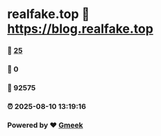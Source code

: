 # realfake.top :link: https://blog.realfake.top 
### :page_facing_up: [25](https://blog.realfake.top/tag.html) 
### :speech_balloon: 0 
### :hibiscus: 92575 
### :alarm_clock: 2025-08-10 13:19:16 
### Powered by :heart: [Gmeek](https://github.com/Meekdai/Gmeek)
